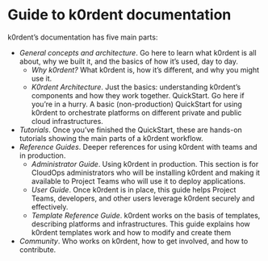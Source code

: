 # Guide to k0rdent documentation

k0rdent’s documentation has five main parts:
- *General concepts and architecture*. Go here to learn what k0rdent is all about, why we built it, and the basics of how it’s used, day to day.
    - *Why k0rdent?* What k0rdent is, how it’s different, and why you might use it.
    - *K0rdent Architecture*. Just the basics: understanding k0rdent’s components and how they work together.
QuickStart. Go here if you’re in a hurry. A basic (non-production) QuickStart for using k0rdent to orchestrate platforms on different private and public cloud infrastructures.
- *Tutorials*. Once you’ve finished the QuickStart, these are hands-on tutorials showing the main parts of a k0rdent workflow.
- *Reference Guides*. Deeper references for using k0rdent with teams and in production.
    - *Administrator Guide*. Using k0rdent in production. This section is for CloudOps administrators who will be installing k0rdent and making it available to Project Teams who will use it to deploy applications.
    - *User Guide*. Once k0rdent is in place, this guide helps Project Teams, developers, and other users leverage k0rdent securely and effectively.
    - *Template Reference Guide*. k0rdent works on the basis of templates, describing platforms and infrastructures. This guide explains how k0rdent templates work and how to modify and create them
- *Community*. Who works on k0rdent, how to get involved, and how to contribute.
